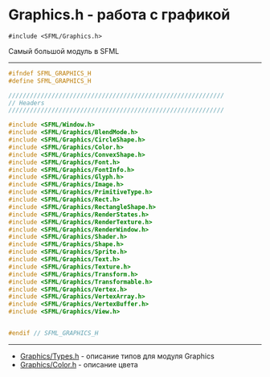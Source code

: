 # Graphics.h - работа с графикой

```#include <SFML/Graphics.h>```


Самый большой модуль в SFML

<hr/>


```c
#ifndef SFML_GRAPHICS_H
#define SFML_GRAPHICS_H

////////////////////////////////////////////////////////////
// Headers
////////////////////////////////////////////////////////////

#include <SFML/Window.h>
#include <SFML/Graphics/BlendMode.h>
#include <SFML/Graphics/CircleShape.h>
#include <SFML/Graphics/Color.h>
#include <SFML/Graphics/ConvexShape.h>
#include <SFML/Graphics/Font.h>
#include <SFML/Graphics/FontInfo.h>
#include <SFML/Graphics/Glyph.h>
#include <SFML/Graphics/Image.h>
#include <SFML/Graphics/PrimitiveType.h>
#include <SFML/Graphics/Rect.h>
#include <SFML/Graphics/RectangleShape.h>
#include <SFML/Graphics/RenderStates.h>
#include <SFML/Graphics/RenderTexture.h>
#include <SFML/Graphics/RenderWindow.h>
#include <SFML/Graphics/Shader.h>
#include <SFML/Graphics/Shape.h>
#include <SFML/Graphics/Sprite.h>
#include <SFML/Graphics/Text.h>
#include <SFML/Graphics/Texture.h>
#include <SFML/Graphics/Transform.h>
#include <SFML/Graphics/Transformable.h>
#include <SFML/Graphics/Vertex.h>
#include <SFML/Graphics/VertexArray.h>
#include <SFML/Graphics/VertexBuffer.h>
#include <SFML/Graphics/View.h>


#endif // SFML_GRAPHICS_H
```
<hr/>



- [Graphics/Types.h](Graphics/Types.h.md)  - описание типов для модуля Graphics
- [Graphics/Color.h](Graphics/Color.h.md) - описание цвета


